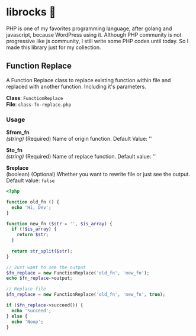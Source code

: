 # librocks :metal:

PHP is one of my favorites programming language, after golang and javascript, because WordPress using it. Although PHP community is not progressive like js community, I still write some PHP codes until today. So I made this library just for my collection.

## Function Replace
A Function Replace class to replace existing function within file and replaced with another function. Including it's parameters.

**Class**: ``FunctionReplace``  
**File**: ``class-fn-replace.php``

### Usage
**$from_fn**  
*(string)* (Required) Name of origin function. Default Value: ''

**$to_fn**  
 *(string)* (Required) Name of replace function. Default value: ''

**$replace**  
(boolean) (Optional) Whether you want to rewrite file or just see the output. Default value: `false`

```php
<?php

function old_fn () {
  echo 'Hi, Dev';
}

function new_fn ($str = '', $is_array) {
  if (!$is_array) {
    return $str;
  }
  
  return str_split($str);
}

// Just want to see the output
$fn_replace = new FunctionReplace('old_fn', 'new_fn');
echo $fn_replace->output;

// Replace file
$fn_replace = new FunctionReplace('old_fn', 'new_fn', true);

if ($fn_replace->succeed()) {
  echo 'Succeed';
} else {
  echo 'Noop';
}
```
